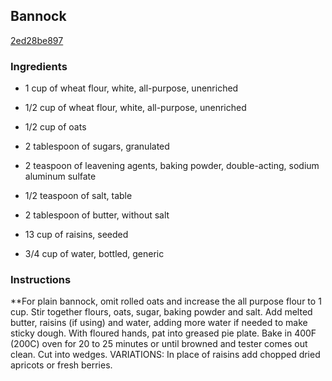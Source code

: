 ## Bannock

[2ed28be897](https://recipeland.com/recipe/v/bannock-4202)

### Ingredients

 - 1 cup of wheat flour, white, all-purpose, unenriched

 - 1/2 cup of wheat flour, white, all-purpose, unenriched

 - 1/2 cup of oats

 - 2 tablespoon of sugars, granulated

 - 2 teaspoon of leavening agents, baking powder, double-acting, sodium aluminum sulfate

 - 1/2 teaspoon of salt, table

 - 2 tablespoon of butter, without salt

 - 13 cup of raisins, seeded

 - 3/4 cup of water, bottled, generic

### Instructions

**For plain bannock, omit rolled oats and increase the all purpose flour to 1 cup. Stir together flours, oats, sugar, baking powder and salt. Add melted butter, raisins (if using) and water, adding more water if needed to make sticky dough. With floured hands, pat into greased pie plate. Bake in 400F (200C) oven for 20 to 25 minutes or until browned and tester comes out clean. Cut into wedges. VARIATIONS: In place of raisins add chopped dried apricots or fresh berries.